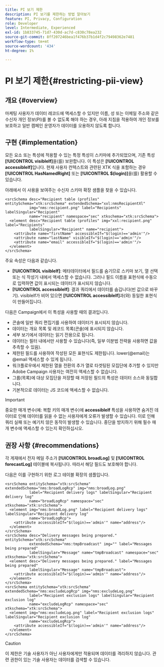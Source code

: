 ```yaml
---
title: PI 보기 제한
description: PI 보기를 제한하는 방법 알아보기
feature: PI, Privacy, Configuration
role: Developer
level: Intermediate, Experienced
exl-id: 1b833745-71d7-430d-ac7d-c830c78ea232
source-git-commit: 8ff207246bea1f476b37b1d4f2c79498362e7481
workflow-type: tm+mt
source-wordcount: '434'
ht-degree: 1%

---
```


# PI 보기 제한{#restricting-pii-view}

## 개요 {#overview}

마케팅 사용자가 데이터 레코드에 액세스할 수 있지만 이름, 성 또는 이메일 주소와 같은 수신자 개인 정보(PI)를 볼 수 없도록 해야 하는 경우, 아래 지침을 적용하여 개인 정보를 보호하고 일반 캠페인 운영자가 데이터를 오용하지 않도록 합니다.

## 구현 {#implementation}

모든 요소 또는 특성에 적용할 수 있는 특정 특성이 스키마에 추가되었으며, 기존 특성 **[!UICONTROL visibleIf]**&#x200B;을(를) 보완합니다. 이 특성은 **[!UICONTROL accessibleIf]**&#x200B;입니다. 현재 사용자 컨텍스트와 관련된 XTK 식을 포함하는 경우 **[!UICONTROL HasNamedRight]** 또는 **[!UICONTROL $(login)]**&#x200B;을(를) 활용할 수 있습니다.

아래에서 이 사용을 보여주는 수신자 스키마 확장 샘플을 찾을 수 있습니다.

```
<srcSchema desc="Recipient table (profiles" entitySchema="xtk:srcSchema" extendedSchema="xxl:nmsRecipientXl"
           img="nms:recipient.png" label="Recipients" labelSingular="Recipient"
           name="recipient" namespace="sec" xtkschema="xtk:srcSchema">
  <element desc="Recipient table (profiles" img="xxl:recipient.png" label="Recipients"
           labelSingular="Recipient" name="recipient">
    <attribute name="firstName" accessibleIf="$(login)=='admin'"/>
    <attribute name="lastName" visibleIf="$(login)=='admin'"/>
    <attribute name="email" accessibleIf="$(login)=='admin'"/>
  </element>
</srcSchema>
```

주요 속성은 다음과 같습니다.

* **[!UICONTROL visibleIf]**: 메타데이터에서 필드를 숨기므로 스키마 보기, 열 선택 또는 식 작성기 내에서 액세스할 수 없습니다. 그러나 필드 이름을 표현식에 수동으로 입력하면 값이 표시되는 데이터가 표시되지 않습니다.
* **[!UICONTROL accessibleIf]**: 결과 쿼리에서 데이터를 숨깁니다(빈 값으로 바꾸기). visibleIf가 비어 있으면 **[!UICONTROL accessibleIf]**&#x200B;과(와) 동일한 표현식이 만들어집니다.

다음은 Campaign에서 이 특성을 사용할 때의 결과입니다.

* 콘솔에 일반 쿼리 편집기를 사용하여 데이터가 표시되지 않습니다.
* 데이터는 개요 목록 및 레코드 목록(콘솔)에 표시되지 않습니다.
* 세부 보기에서 데이터는 읽기 전용으로 됩니다.
* 데이터는 필터 내에서만 사용할 수 있습니다(즉, 일부 이분법 전략을 사용하면 값을 추측할 수 있음).
* 제한된 필드를 사용하여 작성된 모든 표현식도 제한됩니다. lower(@email)는 @email 액세스할 수 있게 됩니다.
* 워크플로우에서 제한된 열을 전환의 추가 열로 타겟팅된 모집단에 추가할 수 있지만 Adobe Campaign 사용자는 여전히 액세스할 수 없습니다.
* 그룹(목록)에 대상 모집단을 저장할 때 저장된 필드의 특성은 데이터 소스와 동일합니다.
* 기본적으로 데이터는 JS 코드에 액세스할 수 없습니다.

>[!IMPORTANT]
>
>중요한 매개 변수(예: 복합 키의 매개 변수)에 **accessibleIf** 특성을 사용하면 숨겨진 데이터로 인해 데이터를 읽을 수 없는 사용자에게 오류가 발생할 수 있습니다. 이로 인해 쿼리 실패 또는 예기치 않은 동작이 발생할 수 있습니다. 중단을 방지하기 위해 필수 매개 변수에 액세스할 수 있는지 확인하십시오.

## 권장 사항 {#recommendations}

각 게재에서 전자 메일 주소가 **[!UICONTROL broadLog]** 및 **[!UICONTROL forecastLog]** 테이블에 복사됩니다. 따라서 해당 필드도 보호해야 합니다.

다음은 이를 구현하기 위한 로그 테이블 확장의 샘플입니다.

```
<srcSchema entitySchema="xtk:srcSchema" extendedSchema="nms:broadLogRcp" img="nms:broadLog.png"
           label="Recipient delivery logs" labelSingular="Recipient delivery log"
           name="broadLogRcp" namespace="sec" xtkschema="xtk:srcSchema">
  <element img="nms:broadLog.png" label="Recipient delivery logs" labelSingular="Recipient delivery log"
           name="broadLogRcp">
    <attribute accessibleIf="$(login)=='admin'" name="address"/>
  </element>
</srcSchema>
<srcSchema desc="Delivery messages being prepared." entitySchema="xtk:srcSchema"
           extendedSchema="nms:tmpBroadcast" img="" label="Messages being prepared"
           labelSingular="Message" name="tmpBroadcast" namespace="sec" xtkschema="xtk:srcSchema">
  <element desc="Delivery messages being prepared." label="Messages being prepared"
           labelSingular="Message" name="tmpBroadcast">
    <attribute accessibleIf="$(login)=='admin'" name="address"/>
  </element>
</srcSchema>
<srcSchema entitySchema="xtk:srcSchema" extendedSchema="nms:excludeLogRcp" img="nms:excludeLog.png"
           label="Recipient exclusion logs" labelSingular="Recipient exclusion log"
           name="excludeLogRcp" namespace="sec" xtkschema="xtk:srcSchema">
  <element img="nms:excludeLog.png" label="Recipient exclusion logs" labelSingular="Recipient exclusion log"
           name="excludeLogRcp">
    <attribute accessibleIf="$(login)=='admin'" name="address"/>
  </element>
</srcSchema>
```

>[!CAUTION]
>
>이 제한은 기술 사용자가 아닌 사용자에게만 적용되며 데이터를 격리하지 않습니다. 관련 권한이 있는 기술 사용자는 데이터를 검색할 수 있습니다.
